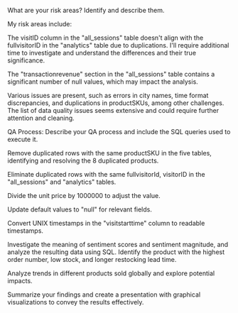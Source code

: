 What are your risk areas? Identify and describe them.

My risk areas include:

The visitID column in the "all_sessions" table doesn't align with the fullvisitorID in the "analytics" table due to duplications. I'll require additional time to investigate and understand the differences and their true significance.

The "transactionrevenue" section in the "all_sessions" table contains a significant number of null values, which may impact the analysis.

Various issues are present, such as errors in city names, time format discrepancies, and duplications in productSKUs, among other challenges. The list of data quality issues seems extensive and could require further attention and cleaning.


QA Process:
Describe your QA process and include the SQL queries used to execute it.

Remove duplicated rows with the same productSKU in the five tables, identifying and resolving the 8 duplicated products.

Eliminate duplicated rows with the same fullvisitorId, visitorID in the "all_sessions" and "analytics" tables.

Divide the unit price by 1000000 to adjust the value.

Update default values to "null" for relevant fields.

Convert UNIX timestamps in the "visitstarttime" column to readable timestamps.

Investigate the meaning of sentiment scores and sentiment magnitude, and analyze the resulting data using SQL.
Identify the product with the highest order number, low stock, and longer restocking lead time.

Analyze trends in different products sold globally and explore potential impacts.

Summarize your findings and create a presentation with graphical visualizations to convey the results effectively.
